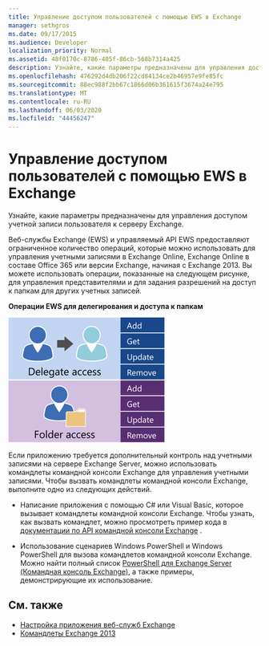 ```yaml
---
title: Управление доступом пользователей с помощью EWS в Exchange
manager: sethgros
ms.date: 09/17/2015
ms.audience: Developer
localization_priority: Normal
ms.assetid: 48f0170c-8786-405f-86cb-568b7314a425
description: Узнайте, какие параметры предназначены для управления доступом учетной записи пользователя к серверу Exchange.
ms.openlocfilehash: 476292d4db206f22cd84134ce2b46957e9fe85fc
ms.sourcegitcommit: 88ec988f2bb67c1866d06b361615f3674a24e795
ms.translationtype: MT
ms.contentlocale: ru-RU
ms.lasthandoff: 06/03/2020
ms.locfileid: "44456247"
---
```

# <a name="managing-user-access-by-using-ews-in-exchange"></a>Управление доступом пользователей с помощью EWS в Exchange

Узнайте, какие параметры предназначены для управления доступом учетной записи пользователя к серверу Exchange.
  
Веб-службы Exchange (EWS) и управляемый API EWS предоставляют ограниченное количество операций, которые можно использовать для управления учетными записями в Exchange Online, Exchange Online в составе Office 365 или версии Exchange, начиная с Exchange 2013. Вы можете использовать операции, показанные на следующем рисунке, для управления представителями и для задания разрешений на доступ к папкам для других учетных записей. 
  
**Операции EWS для делегирования и доступа к папкам**

![Параметры управления пользователями EWS.](media/Exchange_ManagingUserAccess_1.png)
  
Если приложению требуется дополнительный контроль над учетными записями на сервере Exchange Server, можно использовать командлеты командной консоли Exchange для управления учетными записями. Чтобы вызвать командлеты командной консоли Exchange, выполните одно из следующих действий.
  
- Написание приложения с помощью C# или Visual Basic, которое вызывает командлеты командной консоли Exchange. Чтобы узнать, как вызвать командлет, можно просмотреть пример кода в [документации по API командной консоли Exchange](../management/exchange-management-shell.md) . 
    
- Использование сценариев Windows PowerShell и Windows PowerShell для вызова командлетов командной консоли Exchange. Можно найти полный список [PowerShell для Exchange Server (Командная консоль Exchange)](https://docs.microsoft.com/powershell/exchange/exchange-server/exchange-management-shell?view=exchange-ps), а также примеры, демонстрирующие их использование. 
    
## <a name="see-also"></a>См. также

- [Настройка приложения веб-служб Exchange](setting-up-your-ews-application.md)   
- [Командлеты Exchange 2013](https://docs.microsoft.com/powershell/exchange/?view=exchange-ps)  
    

